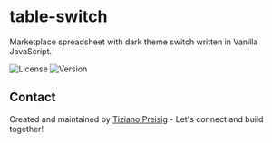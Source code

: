 # table-switch

Marketplace spreadsheet with dark theme switch written in Vanilla JavaScript.

<!-- ![Build Status](https://img.shields.io/badge/build-passing-brightgreen) -->
![License](https://img.shields.io/badge/license-MIT-blue.svg)
![Version](https://img.shields.io/badge/version-1.0.0-orange)

## Contact

Created and maintained by [Tiziano Preisig](tiziano.preisig2@gmail.com) - Let's connect and build together!
